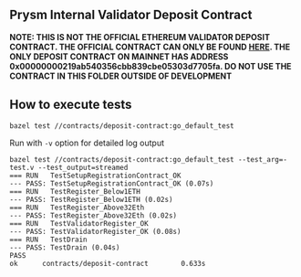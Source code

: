 ## Prysm Internal Validator Deposit Contract

**NOTE: THIS IS NOT THE OFFICIAL ETHEREUM VALIDATOR DEPOSIT CONTRACT. THE OFFICIAL CONTRACT CAN ONLY BE FOUND [HERE](https://github.com/ethereum/consensus-specs/blob/e4a9c5fa29def20c4264cd860868f131d6f40e72/solidity_deposit_contract/deposit_contract.sol). THE ONLY DEPOSIT CONTRACT ON MAINNET HAS ADDRESS 0x00000000219ab540356cbb839cbe05303d7705fa. DO NOT USE THE CONTRACT IN THIS FOLDER OUTSIDE OF DEVELOPMENT**

## How to execute tests

```
bazel test //contracts/deposit-contract:go_default_test

```

Run with `-v` option for detailed log output

```
bazel test //contracts/deposit-contract:go_default_test --test_arg=-test.v --test_output=streamed 
=== RUN   TestSetupRegistrationContract_OK
--- PASS: TestSetupRegistrationContract_OK (0.07s)
=== RUN   TestRegister_Below1ETH
--- PASS: TestRegister_Below1ETH (0.02s)
=== RUN   TestRegister_Above32Eth
--- PASS: TestRegister_Above32Eth (0.02s)
=== RUN   TestValidatorRegister_OK
--- PASS: TestValidatorRegister_OK (0.08s)
=== RUN   TestDrain
--- PASS: TestDrain (0.04s)
PASS
ok      contracts/deposit-contract        0.633s
```
